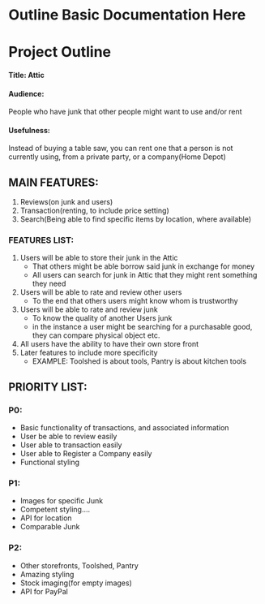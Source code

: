 # Outline Basic Documentation Here

# Project Outline
#### Title: Attic
#### Audience: 
People who have junk that other people might want to use and/or rent
#### Usefulness: 
Instead of buying a table saw, you can rent one that a person is not currently using, from a private party, or a company(Home Depot)

## MAIN FEATURES:
1. Reviews(on junk and users)
2. Transaction(renting, to include price setting)
3. Search(Being able to find specific items by location, where available)


### FEATURES LIST:
1. Users will be able to store their junk in the Attic
    + That others might be able borrow said junk in exchange for money
    + All users can search for junk in Attic that they might rent something they need
2. Users will be able to rate and review other users
    + To the end that others users might know whom is trustworthy
3. Users will be able to rate and review junk
    + To know the quality of another Users junk
    + in the instance a user might be searching for a purchasable good, they can compare physical object etc.
4. All users have the ability to have their own store front
5. Later features to include more specificity
    + EXAMPLE: Toolshed is about tools, Pantry is about kitchen tools

## PRIORITY LIST:
### P0:
+ Basic functionality of transactions, and associated information
+ User be able to review easily
+ User able to transaction easily
+ User able to Register a Company easily
+ Functional styling

### P1:
+ Images for specific Junk
+ Competent styling....
+ API for location
+ Comparable Junk

### P2:
+ Other storefronts, Toolshed, Pantry
+ Amazing styling
+ Stock imaging(for empty images)
+ API for PayPal